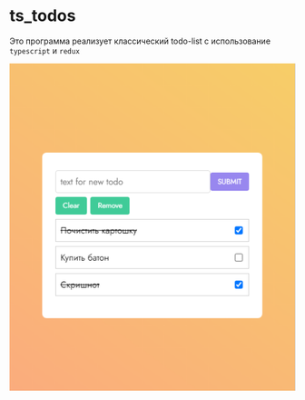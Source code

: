 # ts_todos

Это программа реализует классический todo-list с использование `typescript` и `redux`

![GitHub Logo](./Screenshot.png)